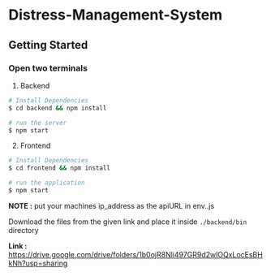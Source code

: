 
# Distress-Management-System

## Getting Started

### Open two terminals
1. Backend

```bash
# Install Dependencies
$ cd backend && npm install

# run the server
$ npm start
```

2. Frontend

```bash
# Install Dependencies
$ cd frontend && npm install

# run the application
$ npm start
```

**NOTE :** put your machines ip_address as the apiURL in env..js

Download the files from the given link and place it inside ```./backend/bin``` directory

**Link :** https://drive.google.com/drive/folders/1b0ojR8Nli497GR9d2wlOQxLocEsBHkNh?usp=sharing
